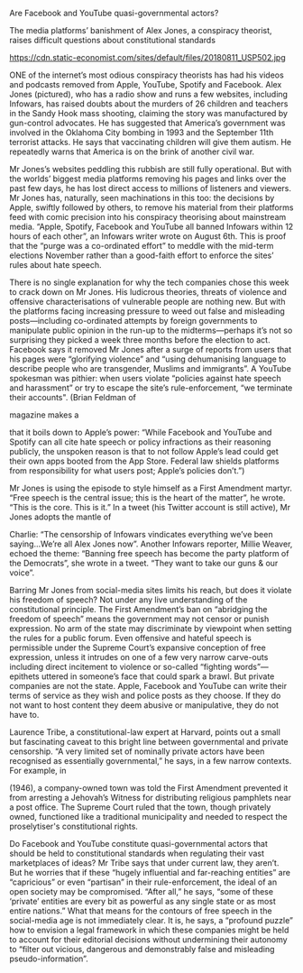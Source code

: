 Are Facebook and YouTube quasi-governmental actors?

The media platforms’ banishment of Alex Jones, a conspiracy theorist, raises difficult questions about constitutional standards

https://cdn.static-economist.com/sites/default/files/20180811_USP502.jpg

ONE of the internet’s most odious conspiracy theorists has had his videos and podcasts removed from Apple, YouTube, Spotify and Facebook. Alex Jones (pictured), who has a radio show and runs a few websites, including Infowars, has raised doubts about the murders of 26 children and teachers in the Sandy Hook mass shooting, claiming the story was manufactured by gun-control advocates. He has suggested that America’s government was involved in the Oklahoma City bombing in 1993 and the September 11th terrorist attacks. He says that vaccinating children will give them autism. He repeatedly warns that America is on the brink of another civil war. 

Mr Jones’s websites peddling this rubbish are still fully operational. But with the worlds’ biggest media platforms removing his pages and links over the past few days, he has lost direct access to millions of listeners and viewers. Mr Jones has, naturally, seen machinations in this too: the decisions by Apple, swiftly followed by others, to remove his material from their platforms feed with comic precision into his conspiracy theorising about mainstream media. “Apple, Spotify, Facebook and YouTube all banned Infowars within 12 hours of each other”, an Infowars writer wrote on August 6th. This is proof that the “purge was a co-ordinated effort” to meddle with the mid-term elections November rather than a good-faith effort to enforce the sites’ rules about hate speech. 

There is no single explanation for why the tech companies chose this week to crack down on Mr Jones. His ludicrous theories, threats of violence and offensive characterisations of vulnerable people are nothing new. But with the platforms facing increasing pressure to weed out false and misleading posts—including co-ordinated attempts by foreign governments to manipulate public opinion in the run-up to the midterms—perhaps it’s not so surprising they picked a week three months before the election to act. Facebook says it removed Mr Jones after a surge of reports from users that his pages were “glorifying violence” and “using dehumanising language to describe people who are transgender, Muslims and immigrants”. A YouTube spokesman was pithier: when users violate “policies against hate speech and harassment” or try to escape the site’s rule-enforcement, “we terminate their accounts". (Brian Feldman of 

 magazine makes a 

 that it boils down to Apple’s power: “While Facebook and YouTube and Spotify can all cite hate speech or policy infractions as their reasoning publicly, the unspoken reason is that to not follow Apple’s lead could get their own apps booted from the App Store. Federal law shields platforms from responsibility for what users post; Apple’s policies don’t.”) 

Mr Jones is using the episode to style himself as a First Amendment martyr. “Free speech is the central issue; this is the heart of the matter”, he wrote. “This is the core. This is it.” In a tweet (his Twitter account is still active), Mr Jones adopts the mantle of 

 Charlie: “The censorship of Infowars vindicates everything we’ve been saying...We’re all Alex Jones now”. Another Infowars reporter, Millie Weaver, echoed the theme: “Banning free speech has become the party platform of the Democrats”, she wrote in a tweet. “They want to take our guns & our voice”. 

Barring Mr Jones from social-media sites limits his reach, but does it violate his freedom of speech? Not under any live understanding of the constitutional principle. The First Amendment’s ban on “abridging the freedom of speech” means the government may not censor or punish expression. No arm of the state may discriminate by viewpoint when setting the rules for a public forum. Even offensive and hateful speech is permissible under the Supreme Court’s expansive conception of free expression, unless it intrudes on one of a few very narrow carve-outs including direct incitement to violence or so-called “fighting words”—epithets uttered in someone’s face that could spark a brawl. But private companies are not the state. Apple, Facebook and YouTube can write their terms of service as they wish and police posts as they choose. If they do not want to host content they deem abusive or manipulative, they do not have to.  

Laurence Tribe, a constitutional-law expert at Harvard, points out a small but fascinating caveat to this bright line between governmental and private censorship. “A very limited set of nominally private actors have been recognised as essentially governmental,” he says, in a few narrow contexts. For example, in 

 (1946), a company-owned town was told the First Amendment prevented it from arresting a Jehovah’s Witness for distributing religious pamphlets near a post office. The Supreme Court ruled that the town, though privately owned, functioned like a traditional municipality and needed to respect the proselytiser's constitutional rights. 

Do Facebook and YouTube constitute quasi-governmental actors that should be held to constitutional standards when regulating their vast marketplaces of ideas? Mr Tribe says that under current law, they aren’t. But he worries that if these “hugely influential and far-reaching entities” are “capricious” or even “partisan” in their rule-enforcement, the ideal of an open society may be compromised. “After all,” he says, “some of these ‘private’ entities are every bit as powerful as any single state or as most entire nations.” What that means for the contours of free speech in the social-media age is not immediately clear. It is, he says, a “profound puzzle” how to envision a legal framework in which these companies might be held to account for their editorial decisions without undermining their autonomy to “filter out vicious, dangerous and demonstrably false and misleading pseudo-information”. 